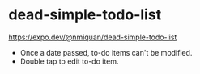 # dead-simple-todo-list

https://expo.dev/@nmiquan/dead-simple-todo-list

* Once a date passed, to-do items can't be modified.
* Double tap to edit to-do item.
